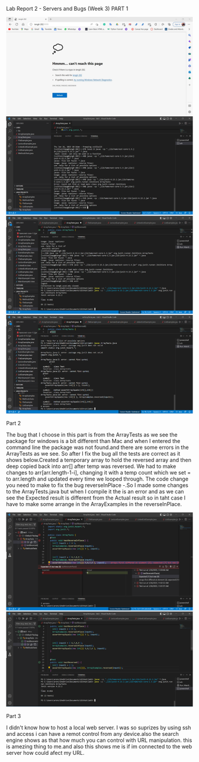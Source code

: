 Lab Report 2 - Servers and Bugs (Week 3)    PART 1

![Image](one.jpg)
![Image](1.png)
![Image](2.png)
![Image](3.png)

Part 2

The bug that I choose in this part is from the ArrayTests as we see the package for windows is a bit different than Mac and when I entered the command line the package was not found.and there are some errors in the ArrayTests as we see.
So after I fix the bug all the tests are correct as it shows below.Created a temporary array to hold the reversed array and then deep copied back into arr[] after temp was reversed. We had to make changes to arr[arr.length-1-i], changing it with a temp count which we set = to arr.length and updated every time we looped through. The code change you need to make to fix the bug
reverseInPlace -.So I made some changes to the ArrayTests.java but when I compile it the is an error and as we can see the Expected result is different from the Actual result so in taht case I have to make some arrange in the ArrayExamples in the reverseInPlace.


![Image](4.png)
![Image](5.png)

Part 3

I didn't know how to host a local web server. I was so suprizes by using ssh and access i can have a remot control from any device.also the search engine shows as that how much you can control with URL manipulation. this is amezing thing to me.and also this shows me is if im connected to the web server how could afect my URL.
